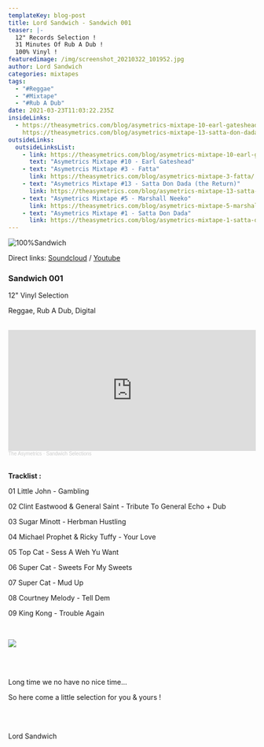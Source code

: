 ```yaml
---
templateKey: blog-post
title: Lord Sandwich - Sandwich 001
teaser: |-
  12" Records Selection !
  31 Minutes Of Rub A Dub !
  100% Vinyl !
featuredimage: /img/screenshot_20210322_101952.jpg
author: Lord Sandwich
categories: mixtapes
tags:
  - "#Reggae"
  - "#Mixtape"
  - "#Rub A Dub"
date: 2021-03-23T11:03:22.235Z
insideLinks:
  - https://theasymetrics.com/blog/asymetrics-mixtape-10-earl-gateshead-hopeful-village/
    https://theasymetrics.com/blog/asymetrics-mixtape-13-satta-don-dada/  https://theasymetrics.com/blog/asymetrics-mixtape-5-marshall-neeko/
outsideLinks:
  outsideLinksList:
    - link: https://theasymetrics.com/blog/asymetrics-mixtape-10-earl-gateshead-hopeful-village/
      text: "Asymetrics Mixtape #10 - Earl Gateshead"
    - text: "Asymetrcis Mixtape #3 - Fatta"
      link: https://theasymetrics.com/blog/asymetrics-mixtape-3-fatta/
    - text: "Asymetrics Mixtape #13 - Satta Don Dada (the Return)"
      link: https://theasymetrics.com/blog/asymetrics-mixtape-13-satta-don-dada/
    - text: "Asymetrics Mixtape #5 - Marshall Neeko"
      link: https://theasymetrics.com/blog/asymetrics-mixtape-5-marshall-neeko/
    - text: "Asymetrics Mixtape #1 - Satta Don Dada"
      link: https://theasymetrics.com/blog/asymetrics-mixtape-1-satta-don-dada/
---
```

![100%Sandwich](/img/screenshot_20210322_101952.jpg "100%Sandwich")

Direct links: [Soundcloud](https://soundcloud.com/the-asymetrics/lord-sandwich-sandwich-001) / [Youtube](https://www.youtube.com/watch?v=tW7TQY2lzPY)

### **Sandwich 001**

12" Vinyl Selection

Reggae, Rub A Dub, Digital

<br> 

<iframe width="100%" height="246" scrolling="no" frameborder="no" allow="autoplay" src="https://w.soundcloud.com/player/?url=https%3A//api.soundcloud.com/playlists/1230961051&color=%23ff5500&auto_play=false&hide_related=false&show_comments=true&show_user=true&show_reposts=false&show_teaser=true"></iframe><div style="font-size: 10px; color: #cccccc;line-break: anywhere;word-break: normal;overflow: hidden;white-space: nowrap;text-overflow: ellipsis; font-family: Interstate,Lucida Grande,Lucida Sans Unicode,Lucida Sans,Garuda,Verdana,Tahoma,sans-serif;font-weight: 100;"><a href="https://soundcloud.com/the-asymetrics" title="The Asymetrics" target="_blank" style="color: #cccccc; text-decoration: none;">The Asymetrics</a> · <a href="https://soundcloud.com/the-asymetrics/sets/sandwich-selections" title="Sandwich Selections" target="_blank" style="color: #cccccc; text-decoration: none;">Sandwich Selections</a></div>

<br>

**Tracklist :**

01 Little John - Gambling

02 Clint Eastwood & General Saint - Tribute To General Echo + Dub

03 Sugar Minott - Herbman Hustling

04 Michael Prophet & Ricky Tuffy - Your Love

05 Top Cat - Sess A Weh Yu Want

06 Super Cat - Sweets For My Sweets

07 Super Cat - Mud Up

08 Courtney Melody - Tell Dem

09 King Kong - Trouble Again

<br>

![](/img/asymetrics-logo-.png)

<br> <br>

Long time we no have no nice time...

So here come a little selection for you & yours !

\
<br>

Lord Sandwich